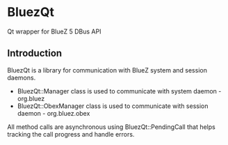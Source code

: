 # BluezQt

Qt wrapper for BlueZ 5 DBus API

## Introduction

BluezQt is a library for communication with BlueZ system and session daemons.

<ul>
  <li>BluezQt::Manager class is used to communicate with system daemon - org.bluez</li>
  <li>BluezQt::ObexManager class is used to communicate with session daemon - org.bluez.obex</li>
</ul>

All method calls are asynchronous using BluezQt::PendingCall that helps tracking
the call progress and handle errors.

